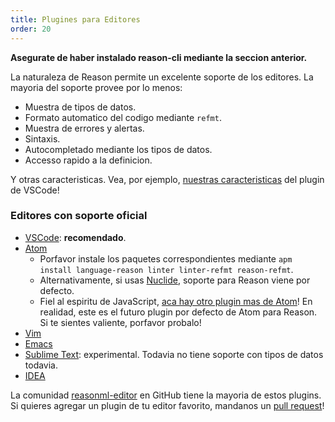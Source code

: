 ```yaml
---
title: Plugines para Editores
order: 20
---
```


**Asegurate de haber instalado reason-cli mediante la seccion anterior.**

La naturaleza de Reason permite un excelente soporte de los editores. La mayoria del soporte provee por lo menos:

- Muestra de tipos de datos.
- Formato automatico del codigo mediante `refmt`.
- Muestra de errores y alertas.
- Sintaxis.
- Autocompletado mediante los tipos de datos.
- Accesso rapido a la definicion.

Y otras caracteristicas. Vea, por ejemplo, [nuestras caracteristicas](https://github.com/reasonml-editor/vscode-reasonml#features) del plugin de VSCode!

### Editores con soporte oficial

- [VSCode](https://github.com/reasonml-editor/vscode-reasonml): **recomendado**.
- [Atom](https://github.com/314eter/atom-ocaml-merlin)
  - Porfavor instale los paquetes correspondientes mediante `apm install language-reason linter linter-refmt reason-refmt`.
  - Alternativamente, si usas [Nuclide](https://nuclide.io/), soporte para Reason viene por defecto.
  - Fiel al espiritu de JavaScript, [aca hay otro plugin mas de Atom](https://github.com/zaaack/atom-ide-reason)! En realidad, este es el futuro plugin por defecto de Atom para Reason. Si te sientes valiente, porfavor probalo! 
- [Vim](https://github.com/reasonml-editor/vim-reason)
- [Emacs](https://github.com/reasonml-editor/reason-mode)
- [Sublime Text](https://github.com/reasonml-editor/sublime-reason): experimental. Todavia no tiene soporte con tipos de datos todavia.
- [IDEA](https://github.com/reasonml-editor/reasonml-idea-plugin)

La comunidad [reasonml-editor](https://github.com/reasonml-editor/) en GitHub tiene la mayoria de estos plugins. Si quieres agregar un plugin de tu editor favorito, mandanos un [pull request](https://github.com/reasonml/reasonml.github.io)!
